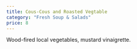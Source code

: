 ```yaml
---
title: Cous-Cous and Roasted Vegtable
category: "Fresh Soup & Salads"
price: 8
---
```

Wood-fired local vegetables, mustard vinaigrette.